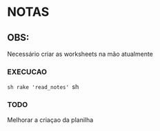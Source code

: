 # NOTAS
## OBS:
Necessário criar as worksheets na mão atualmente

### EXECUCAO
``sh
rake 'read_notes'
``sh

### TODO
Melhorar a criaçao da planilha


